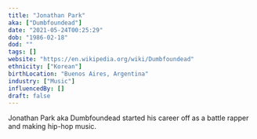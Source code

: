 ```yaml
---
title: "Jonathan Park"
aka: ["Dumbfoundead"]
date: "2021-05-24T00:25:29"
dob: "1986-02-18"
dod: ""
tags: []
website: "https://en.wikipedia.org/wiki/Dumbfoundead"
ethnicity: ["Korean"]
birthLocation: "Buenos Aires, Argentina"
industry: ["Music"]
influencedBy: []
draft: false
---
```


Jonathan Park aka Dumbfoundead started his career off as a battle rapper and making hip-hop music.
